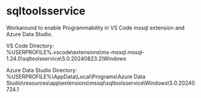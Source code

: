 # sqltoolsservice
Workaround to enable Programmability in VS Code mssql extension and Azure Data Studio.

VS Code Directory: <br>
%USERPROFILE%\.vscode\extensions\ms-mssql.mssql-1.24.0\sqltoolsservice\5.0.20240823.2\Windows

Azure Data Studio Directory: <br>
%USERPROFILE%\AppData\Local\Programs\Azure Data Studio\resources\app\extensions\mssql\sqltoolsservice\Windows\5.0.20240724.1
